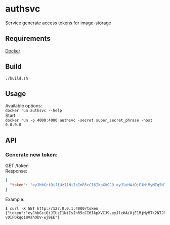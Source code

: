 # authsvc
Service generate access tokens for image-storage

## Requirements
[Docker](https://docs.docker.com/install)

## Build
```
./build.sh
```

## Usage
Available options:  
`docker run authsvc --help`  
Start:  
`docker run -p 4000:4000 authsvc -secret super_secret_phrase -host 0.0.0.0`

## API

### Generate new token:  
GET /token  
Response:  
```json
{
  "token": "eyJhbGciOiJIUzI1NiIsInR5cCI6IkpXVCJ9.eyJleHAiOjE1MjMyMTg5NTZ9.wHEYwK0XUUSHi7mAT4Q0ZD0Mr5trs1oAcTaCsykdyfM"
}
```

Example:  
```
$ curl -X GET http://127.0.0.1:4000/token
{"token":"eyJhbGciOiJIUzI1NiIsInR5cCI6IkpXVCJ9.eyJleHAiOjE1MjMyMTk2NTJ9.cAVvNdRwJyUvMO0DvH7K-v0iFDkqq18VahObV-wj9EE"}
```
